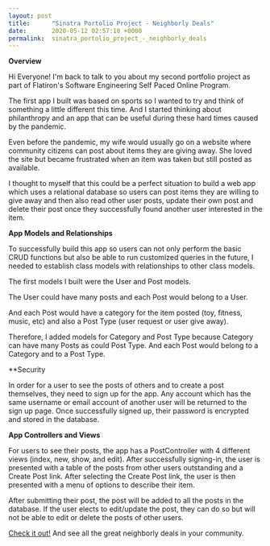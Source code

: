 ```yaml
---
layout: post
title:      "Sinatra Portolio Project - Neighborly Deals"
date:       2020-05-12 02:57:10 +0000
permalink:  sinatra_portolio_project_-_neighborly_deals
---
```



**Overview**

Hi Everyone! I'm back to talk to you about my second portfolio project as part of Flatiron's Software Engineering Self Paced Online Program.

The first app I built was based on sports so I wanted to try and think of something a little different this time. And I started thinking about philanthropy and an app that can be useful during these hard times caused by the pandemic.

Even before the pandemic, my wife would usually go on a website where community citizens can post about items they are giving away. She loved the site but became frustrated when an item was taken but still posted as available.

I thought to myself that this could be a perfect situation to build a web app which uses a relational database so users can post items they are willing to give away and then also read other user posts,  update their own post and delete their post once they successfully found another user interested in the item.


**App Models and Relationships**

To successfully build this app so users can not only perform the basic CRUD functions but also be able to run customized queries in the future, I needed to establish class models with relationships to other class models.

The first models I built were the User and Post models.

The User could have many posts and each Post would belong to a User.

And each Post would have a category for the item posted (toy, fitness, music, etc) and also a Post Type (user request or user give away).

Therefore, I added models for Category and Post Type because Category can have many Posts as could Post Type. And each Post would belong to a Category and to a Post Type.

**Security

In order for a user to see the posts of others and to create a post themselves, they need to sign up for the app. Any account which has the same username or email account of another user will be returned to the sign up page. Once successfully signed up, their password is encrypted and stored in the database.

**App Controllers and Views**

For users to see their posts, the app has a PostController with 4 different views (index, new, show, and edit). After successfully signing-in, the user is presented with a table of the posts from other users outstanding and a Create Post link. After selecting the Create Post link, the user is then presented with a menu of options to describe their item.

After submitting their post, the post will be added to all the posts in the database. If the user elects to edit/update the post, they can do so but will not be able to edit or delete the posts of other users.

[Check it out!](https://github.com/carrollm2/neighborly-deals) And see all the great neighborly deals in your community.




